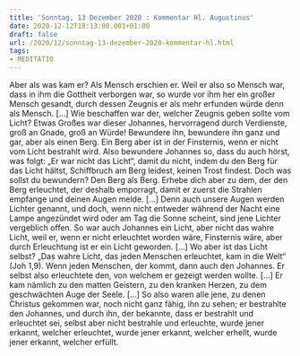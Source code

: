 ```yaml
---
title: 'Sonntag, 13 Dezember 2020 : Kommentar Hl. Augustinus'
date: 2020-12-12T18:13:00.001+01:00
draft: false
url: /2020/12/sonntag-13-dezember-2020-kommentar-hl.html
tags: 
- MEDITATIO
---
```


Aber als was kam er? Als Mensch erschien er. Weil er also so Mensch war, dass in ihm die Gottheit verborgen war, so wurde vor ihm her ein großer Mensch gesandt, durch dessen Zeugnis er als mehr erfunden würde denn als Mensch. \[…\] Wie beschaffen war der, welcher Zeugnis geben sollte vom Licht? Etwas Großes war dieser Johannes, hervorragend durch Verdienste, groß an Gnade, groß an Würde! Bewundere ihn, bewundere ihn ganz und gar, aber als einen Berg. Ein Berg aber ist in der Finsternis, wenn er nicht vom Licht bestrahlt wird. Also bewundere Johannes so, dass du auch hörst, was folgt: „Er war nicht das Licht“, damit du nicht, indem du den Berg für das Licht hältst, Schiffbruch am Berg leidest, keinen Trost findest. Doch was sollst du bewundern? Den Berg als Berg. Erhebe dich aber zu dem, der den Berg erleuchtet, der deshalb emporragt, damit er zuerst die Strahlen empfange und deinen Augen melde. \[…\] Denn auch unsere Augen werden Lichter genannt, und doch, wenn nicht entweder während der Nacht eine Lampe angezündet wird oder am Tag die Sonne scheint, sind jene Lichter vergeblich offen. So war auch Johannes ein Licht, aber nicht das wahre Licht, weil er, wenn er nicht erleuchtet worden wäre, Finsternis wäre, aber durch Erleuchtung ist er ein Licht geworden. \[…\] Wo aber ist das Licht selbst? „Das wahre Licht, das jeden Menschen erleuchtet, kam in die Welt“ (Joh 1,9). Wenn jeden Menschen, der kommt, dann auch den Johannes. Er selbst also erleuchtete den, von welchem er gezeigt werden wollte. \[…\] Er kam nämlich zu den matten Geistern, zu den kranken Herzen, zu dem geschwächten Auge der Seele. \[…\] So also waren alle jene, zu denen Christus gekommen war, noch nicht ganz fähig, ihn zu sehen; er bestrahlte den Johannes, und durch ihn, der bekannte, dass er bestrahlt und erleuchtet sei, selbst aber nicht bestrahle und erleuchte, wurde jener erkannt, welcher erleuchtet, wurde jener erkannt, welcher erhellt, wurde jener erkannt, welcher erfüllt.